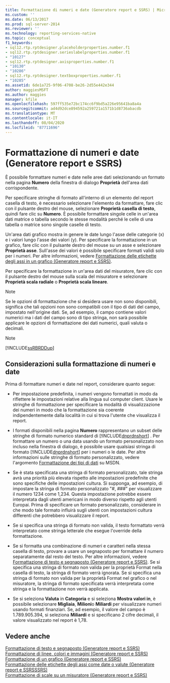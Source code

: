```yaml
---
title: Formattazione di numeri e date (Generatore report e SSRS) | Microsoft Docs
ms.custom: ''
ms.date: 06/13/2017
ms.prod: sql-server-2014
ms.reviewer: ''
ms.technology: reporting-services-native
ms.topic: conceptual
f1_keywords:
- sql12.rtp.rptdesigner.placeholderproperties.number.f1
- sql12.rtp.rptdesigner.serieslabelproperties.number.f1
- "10127"
- sql12.rtp.rptdesigner.axisproperties.number.f1
- "10130"
- "10286"
- sql12.rtp.rptdesigner.textboxproperties.number.f1
- "10285"
ms.assetid: 6de1a725-9f06-4708-be26-2d55e442e344
author: maggiesMSFT
ms.author: maggies
manager: kfile
ms.openlocfilehash: 597ff535e72bc174cc6f9bd5a226e95641ba8a4a
ms.sourcegitcommit: ad4d92dce894592a259721a1571b1d8736abacdb
ms.translationtype: MT
ms.contentlocale: it-IT
ms.lasthandoff: 08/04/2020
ms.locfileid: "87711696"
---
```

# <a name="formatting-numbers-and-dates-report-builder-and-ssrs"></a>Formattazione di numeri e date (Generatore report e SSRS)
  È possibile formattare numeri e date nelle aree dati selezionando un formato nella pagina **Numero** della finestra di dialogo **Proprietà** dell'area dati corrispondente.  
  
 Per specificare stringhe di formato all'interno di un elemento del report casella di testo, è necessario selezionare l'elemento da formattare, fare clic con il pulsante destro del mouse, selezionare **Proprietà casella di testo**, quindi fare clic su **Numero**. È possibile formattare singole celle in un'area dati matrice o tabella secondo le stesse modalità perché le celle di una tabella o matrice sono singole caselle di testo.  
  
 Un'area dati grafico mostra in genere le date lungo l'asse delle categorie (x) e i valori lungo l'asse dei valori (y). Per specificare la formattazione in un grafico, fare clic con il pulsante destro del mouse su un asse e selezionare **Proprietà asse**. Sull'asse dei valori è possibile specificare formati validi solo per i numeri. Per altre informazioni, vedere [Formattazione delle etichette degli assi in un grafico &#40;Generatore report e SSRS&#41;](formatting-axis-labels-on-a-chart-report-builder-and-ssrs.md).  
  
 Per specificare la formattazione in un'area dati del misuratore, fare clic con il pulsante destro del mouse sulla scala del misuratore e selezionare **Proprietà scala radiale** o **Proprietà scala lineare**.  
  
> [!NOTE]  
>  Se le opzioni di formattazione che si desidera usare non sono disponibili, significa che tali opzioni non sono compatibili con il tipo di dati del campo, impostato nell'origine dati. Se, ad esempio, il campo contiene valori numerici ma i dati del campo sono di tipo stringa, non sarà possibile applicare le opzioni di formattazione dei dati numerici, quali valuta o decimali.  
  
> [!NOTE]  
>  [!INCLUDE[ssRBRDDup](../../includes/ssrbrddup-md.md)]  
  
## <a name="considerations-for-formatting-numbers-and-dates"></a>Considerazioni sulla formattazione di numeri e date  
 Prima di formattare numeri e date nel report, considerare quanto segue:  
  
-   Per impostazione predefinita, i numeri vengono formattati in modo da riflettere le impostazioni relative alla lingua sul computer client. Usare le stringhe di formattazione per specificare la modalità di visualizzazione dei numeri in modo che la formattazione sia coerente indipendentemente dalla località in cui si trova l'utente che visualizza il report.  
  
-   I formati disponibili nella pagina **Numero** rappresentano un subset delle stringhe di formato numerico standard di [!INCLUDE[dnprdnshort](../../includes/dnprdnshort-md.md)] . Per formattare un numero o una data usando un formato personalizzato non incluso nella finestra di dialogo, è possibile usare qualsiasi stringa di formato [!INCLUDE[dnprdnshort](../../includes/dnprdnshort-md.md)] per i numeri o le date. Per altre informazioni sulle stringhe di formato personalizzato, vedere l'argomento [Formattazione dei tipi di dati](https://go.microsoft.com/fwlink/?LinkId=112024) su MSDN.  
  
-   Se è stata specificata una stringa di formato personalizzato, tale stringa avrà una priorità più elevata rispetto alle impostazioni predefinite che sono specifiche delle impostazioni cultura. Si supponga, ad esempio, di impostare la stringa di formato personalizzato "#, ###" per visualizzare il numero 1234 come 1,234. Questa impostazione potrebbe essere interpretata dagli utenti americani in modo diverso rispetto agli utenti Europai. Prima di specificare un formato personalizzato, considerare in che modo tale formato influirà sugli utenti con impostazioni cultura differenti che potrebbero visualizzare il report.  
  
-   Se si specifica una stringa di formato non valida, il testo formattato verrà interpretato come stringa letterale che esegue l'override della formattazione.  
  
-   Se si formatta una combinazione di numeri e caratteri nella stessa casella di testo, provare a usare un segnaposto per formattare il numero separatamente dal resto del testo. Per altre informazioni, vedere [Formattazione di testo e segnaposto &#40;Generatore report e SSRS&#41;](formatting-text-and-placeholders-report-builder-and-ssrs.md). Se si specifica una stringa di formato non valida per la proprietà Format nella casella di testo, la stringa di formato verrà ignorata. Se si specifica una stringa di formato non valida per la proprietà Format nel grafico o nel misuratore, la stringa di formato specificata verrà interpretata come stringa e la formattazione non verrà applicata.  
  
-   Se si seleziona **Valuta** in **Categoria** e si seleziona **Mostra valori in**, è possibile selezionare **Migliaia**, **Milioni**o **Miliardi** per visualizzare numeri usando formati finanziari. Se, ad esempio, il valore del campo è 1.789.905.394, si seleziona **Miliardi** e si specificano 2 cifre decimali, il valore visualizzato nel report è 1,78.  
  
## <a name="see-also"></a>Vedere anche  
 [Formattazione di testo e segnaposto &#40;Generatore report e SSRS&#41;](formatting-text-and-placeholders-report-builder-and-ssrs.md)   
 [Formattazione di linee, colori e immagini &#40;Generatore report e SSRS&#41;](images-report-builder-and-ssrs.md)   
 [Formattazione di un grafico &#40;Generatore report e SSRS&#41;](formatting-a-chart-report-builder-and-ssrs.md)   
 [Formattazione delle etichette degli assi come date o valute &#40;Generatore report e SSRSSSRS&#41;](format-axis-labels-as-dates-or-currencies-report-builder-and-ssrs.md)   
 [Formattazione di scale su un misuratore &#40;Generatore report e SSRS&#41;](formatting-scales-on-a-gauge-report-builder-and-ssrs.md)  
  
  
